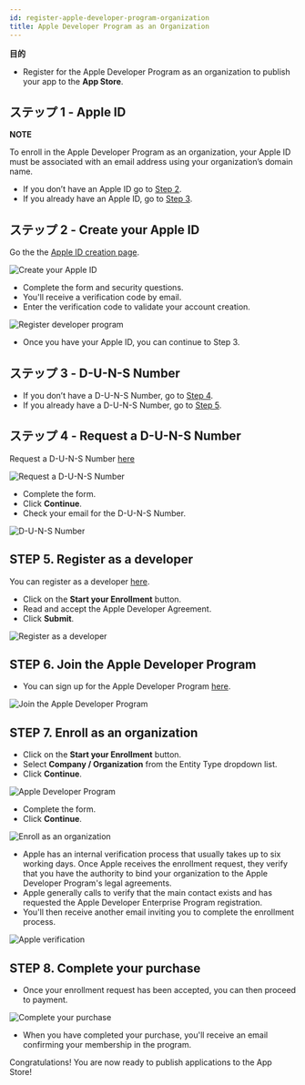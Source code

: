 ```yaml
---
id: register-apple-developer-program-organization
title: Apple Developer Program as an Organization
---
```

<div class = "objectives"> 

**目的**

* Register for the Apple Developer Program as an organization to publish your app to the **App Store**.</div> 

## ステップ 1 - Apple ID<div class = "tips"> 

**NOTE**

To enroll in the Apple Developer Program as an organization, your Apple ID must be associated with an email address using your organization’s domain name.</div> 

* If you don’t have an Apple ID go to [Step 2](#step-2-create-your-apple-id).
* If you already have an Apple ID, go to [Step 3](#step-3-d-u-n-s-number).

## ステップ 2 - Create your Apple ID

Go the the [Apple ID creation page](https://appleid.apple.com/).

![Create your Apple ID](assets/deploy-app-store/Apple-ID-Creation-Page-4D-for-iOS.png)

* Complete the form and security questions.
* You'll receive a verification code by email.
* Enter the verification code to validate your account creation.

![Register developer program](assets/deploy-app-store/Register-developer-program-4D-for-iOS.png)

* Once you have your Apple ID, you can continue to Step 3.

## ステップ 3 - D-U-N-S Number

* If you don’t have a D-U-N-S Number, go to [Step 4](#step-4-request-a-d-u-n-s-number).
* If you already have a D-U-N-S Number, go to [Step 5](#step-5-register-as-a-developer).

## ステップ 4 - Request a D-U-N-S Number

Request a D-U-N-S Number [here](https://developer.apple.com/enroll/duns-lookup/#/search)

![Request a D-U-N-S Number](assets/deploy-app-store/DUNS-Number-Organization-4D-for-iOS.png)

* Complete the form.
* Click **Continue**.
* Check your email for the D-U-N-S Number.

![D-U-N-S Number](assets/deploy-app-store/DUNS-Number-Apple-Mail_4D-for-iOS.png)

## STEP 5. Register as a developer

You can register as a developer [here](https://developer.apple.com/programs/enterprise/enroll/).

* Click on the **Start your Enrollment** button.
* Read and accept the Apple Developer Agreement. 
* Click **Submit**.

![Register as a developer](assets/deploy-app-store/Register-developer-4D-for-iOS.png)

## STEP 6. Join the Apple Developer Program

* You can sign up for the Apple Developer Program [here](https://developer.apple.com/enroll/enterprise/). 

![Join the Apple Developer Program](assets/deploy-app-store/Join-Apple-Developer-Program-individuals-4D-for-iOS.png)

## STEP 7. Enroll as an organization

* Click on the **Start your Enrollment** button.
* Select **Company / Organization** from the Entity Type dropdown list.
* Click **Continue**.

![Apple Developer Program](assets/deploy-app-store/Apple-Developer-Program-Organizations-4D-for-iOS.png)

* Complete the form.
* Click **Continue**. 

![Enroll as an organization](assets/deploy-app-store/Apple-Developer-Program-Enrollment-Organizations-4D-for-iOS.png)

* Apple has an internal verification process that usually takes up to six working days. Once Apple receives the enrollment request, they verify that you have the authority to bind your organization to the Apple Developer Program's legal agreements.
* Apple generally calls to verify that the main contact exists and has requested the Apple Developer Enterprise Program registration.
* You'll then receive another email inviting you to complete the enrollment process.

![Apple verification](assets/deploy-in-house/Confirmation-email-Organisations-4D-for-iOS.png)

## STEP 8. Complete your purchase

* Once your enrollment request has been accepted, you can then proceed to payment.

![Complete your purchase](assets/deploy-app-store/Complete-Purchase-Apple-Developer-Program-4D-for-iOS.png)

* When you have completed your purchase, you'll receive an email confirming your membership in the program.

Congratulations! You are now ready to publish applications to the App Store!